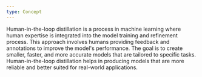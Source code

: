 ```yaml
---
type: Concept
---
```


Human-in-the-loop distillation is a process in machine learning where human expertise is integrated into the model training and refinement process. This approach involves humans providing feedback and annotations to improve the model's performance. The goal is to create smaller, faster, and more accurate models that are tailored to specific tasks. Human-in-the-loop distillation helps in producing models that are more reliable and better suited for real-world applications.